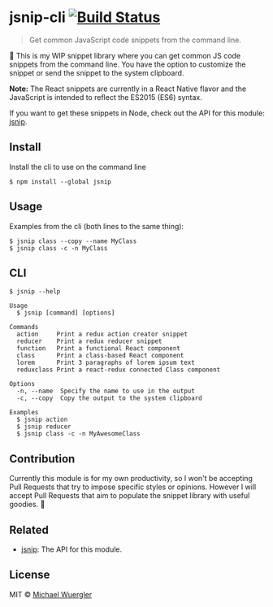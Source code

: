 # jsnip-cli [![Build Status](https://travis-ci.org/radiovisual/jsnip-cli.svg?branch=master)](https://travis-ci.org/radiovisual/jsnip-cli)

> Get common JavaScript code snippets from the command line.

:hamburger: This is my WIP snippet library where you can get common JS code snippets
from the command line. You have the option to customize the snippet or send
the snippet to the system clipboard.

**Note:** The React snippets are currently in a React Native flavor and the
JavaScript is intended to reflect the ES2015 (ES6) syntax.

If you want to get these snippets in Node, check out the API for this module: [jsnip](https://github.com/radiovisual/jsnip).

## Install

Install the cli to use on the command line
```
$ npm install --global jsnip
```

## Usage

Examples from the cli (both lines to the same thing):

```
$ jsnip class --copy --name MyClass
$ jsnip class -c -n MyClass
```

## CLI

```
$ jsnip --help

Usage
  $ jsnip [command] [options]

Commands
  action     Print a redux action creator snippet
  reducer    Print a redux reducer snippet
  function   Print a functional React component
  class      Print a class-based React component
  lorem      Print 3 paragraphs of lorem ipsum text
  reduxclass Print a react-redux connected Class component

Options
  -n, --name  Specify the name to use in the output
  -c, --copy  Copy the output to the system clipboard

Examples
  $ jsnip action
  $ jsnip reducer
  $ jsnip class -c -n MyAwesomeClass
```

## Contribution

Currently this module is for my own productivity, so I won't be accepting Pull
Requests that try to impose specific styles or opinions. However I will accept Pull
Requests that aim to populate the snippet library with useful goodies. :hamburger:

## Related

- [jsnip](https://github.com/radiovisual/jsnip): The API for this module.

## License

MIT © [Michael Wuergler](http://numetriclabs.com)
